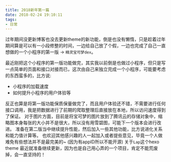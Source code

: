 ```yaml
---
title: 2018新年第一篇
date: 2018-02-24 19:10:11
tags:
- 日常
---
```


过年期间没更新博客也没去更新theme的新功能，倒是也没有懒惰，只是趁着过年期间算是可以有一小段修整的时间，一边给自己放了个假，一边也完成了自己一直想做的一个小程序的第一版 -> `精灵宝可梦dex`。
  <!--more-->
  最近刚把这个小程序的第一版功能做完，其实我以前倒是也做过小程序，但只是写一点简单的页面和接口对接而已，这次由自己来独立完成一个小程序，可能要考虑的东西蛮多的，比方说:

- 小程序的加载速度
- 如何提升小程序的用户体验等

反正也算是将第一版功能保质保量做完了，而且用户体验还不错，不需要进行任何接口调用，我是把数据进行了前期的爬取整理后直接放在本地，所以访问速度得到了保证。 对于图片方面，目前是将宝可梦的图片放到了腾讯云的存储对象中，缩略图本身每张的大小并不是很大，所以没有用雪碧图，可能下一个版本会进行改进。
准备在第二版当中继续提升性能，然后加入一些其他功能，比方说进化关系和能力值计算等。    也欢迎其他感兴趣的人一起加入或者提些意见，毕竟一个人做难免有些想法并不是最完美的~  (因为有appID所以不能开源)
关于`Lap`这个hexo theme 最近就准备继续更新，因为也是自己用心弄的一个项目，肯定不能荒废掉，会一直坚持的！


